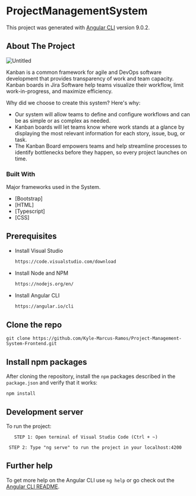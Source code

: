 # ProjectManagementSystem

This project was generated with [Angular CLI](https://github.com/angular/angular-cli) version 9.0.2.

<!-- ABOUT THE PROJECT -->
## About The Project

![Untitled](https://user-images.githubusercontent.com/50777794/115156256-f1221700-a0b5-11eb-9141-801782e7e74b.png)


Kanban is a common framework for agile and DevOps software development that provides transparency of work and team capacity. Kanban boards in Jira Software help teams visualize their workflow, limit work-in-progress, and maximize efficiency.

Why did we choose to create this system? Here's why: 
* Our system will allow teams to define and configure workflows and can be as simple or as complex as needed.
* Kanban boards will let teams know where work stands at a glance by displaying the most relevant information for each story, issue, bug, or task.
* The Kanban Board empowers teams and help streamline processes to identify bottlenecks before they happen, so every project launches on time.


### Built With

Major frameworks used in the System. 
* [Bootstrap]
* [HTML]
* [Typescript]
* [CSS]


## Prerequisites
* Install Visual Studio
  ```sh
  https://code.visualstudio.com/download  
  
* Install Node and NPM
  ```sh
  https://nodejs.org/en/  
  
* Install Angular CLI
    ```sh
    https://angular.io/cli
    
## Clone the repo

```shell
git clone https://github.com/Kyle-Marcus-Ramos/Project-Management-System-Frontend.git
```

## Install npm packages

After cloning the repository, install the `npm` packages described in the `package.json` and verify that it works:

```shell
npm install
```


## Development server

To run the project:
 ```shell
    STEP 1: Open terminal of Visual Studio Code (Ctrl + ~) 
  ```
   ```shell
    STEP 2: Type "ng serve" to run the project in your localhost:4200

  ```


## Further help

To get more help on the Angular CLI use `ng help` or go check out the [Angular CLI README](https://github.com/angular/angular-cli/blob/master/README.md).
